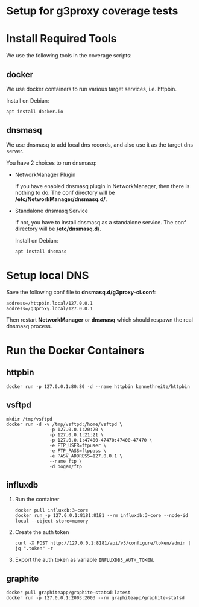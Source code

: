 Setup for g3proxy coverage tests
================================

# Install Required Tools

We use the following tools in the coverage scripts:

## docker

We use docker containers to run various target services, i.e. httpbin.

Install on Debian:

```shell
apt install docker.io
```

## dnsmasq

We use dnsmasq to add local dns records, and also use it as the target dns server.

You have 2 choices to run dnsmasq:

- NetworkManager Plugin

  If you have enabled dnsmasq plugin in NetworkManager, then there is nothing to do. The conf directory will be
  **/etc/NetworkManager/dnsmasq.d/**.

- Standalone dnsmasq Service

  If not, you have to install dnsmasq as a standalone service. The conf directory will be **/etc/dnsmasq.d/**.

  Install on Debian:
  ```text
  apt install dnsmasq
  ```

# Setup local DNS

Save the following conf file to **dnsmasq.d/g3proxy-ci.conf**:

```text
address=/httpbin.local/127.0.0.1
address=/g3proxy.local/127.0.0.1
```

Then restart **NetworkManager** or **dnsmasq** which should respawn the real dnsmasq process.

# Run the Docker Containers

## httpbin

```shell
docker run -p 127.0.0.1:80:80 -d --name httpbin kennethreitz/httpbin
```

## vsftpd

```shell
mkdir /tmp/vsftpd
docker run -d -v /tmp/vsftpd:/home/vsftpd \
                -p 127.0.0.1:20:20 \
                -p 127.0.0.1:21:21 \
                -p 127.0.0.1:47400-47470:47400-47470 \
                -e FTP_USER=ftpuser \
                -e FTP_PASS=ftppass \
                -e PASV_ADDRESS=127.0.0.1 \
                --name ftp \
                -d bogem/ftp
```

## influxdb

1. Run the container

   ```shell
   docker pull influxdb:3-core
   docker run -p 127.0.0.1:8181:8181 --rm influxdb:3-core --node-id local --object-store=memory
   ```

2. Create the auth token

   ```shell
   curl -X POST http://127.0.0.1:8181/api/v3/configure/token/admin | jq ".token" -r
   ```

3. Export the auth token as variable `INFLUXDB3_AUTH_TOKEN`.

## graphite

```shell
docker pull graphiteapp/graphite-statsd:latest
docker run -p 127.0.0.1:2003:2003 --rm graphiteapp/graphite-statsd
```

